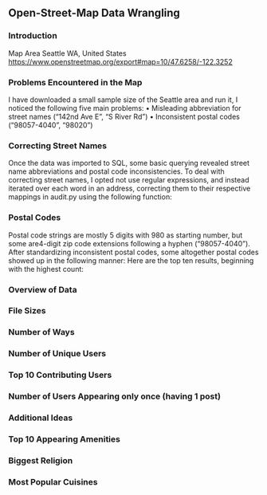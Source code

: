 ## Open-Street-Map Data Wrangling

### Introduction

Map Area
Seattle WA, United States
https://www.openstreetmap.org/export#map=10/47.6258/-122.3252

### Problems Encountered in the Map
I have downloaded a small sample size of the Seattle area and run it, I noticed the following five
main problems:
• Misleading abbreviation for street names (“142nd Ave E”, “S River Rd”)
• Inconsistent postal codes (“98057-4040”, “98020”)

### Correcting Street Names
Once the data was imported to SQL, some basic querying revealed street name abbreviations
and postal code inconsistencies. To deal with correcting street names, I opted not use regular
expressions, and instead iterated over each word in an address, correcting them to their
respective mappings in audit.py using the following function:

### Postal Codes
Postal code strings are mostly 5 digits with 980 as starting number, but some are4-digit zip code
extensions following a hyphen (“98057-4040”). After standardizing inconsistent postal codes,
some altogether postal codes showed up in the following manner:
Here are the top ten results, beginning with the highest count:

### Overview of Data
### File Sizes
### Number of Ways
### Number of Unique Users
### Top 10 Contributing Users
### Number of Users Appearing only once (having 1 post)
### Additional Ideas
### Top 10 Appearing Amenities
### Biggest Religion
### Most Popular Cuisines

